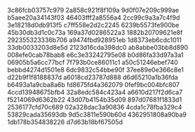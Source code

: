 3c86fcb03757c979
2a858c921f8f109a
9d0f07e209c999ae
b5aee20a34143f03
46403fff2a8556a4
2cc99c9a3a7c4f9d
3e18218d0db913f5
c7ff558e2d2c2245
6239b5573fe900be
45b30db3d1c0c73a
169a37d0286522a3
1882b20709621e8f
292355323336b706
a9474fbd928951eb
1d8373eb6cdc1011
33db0033203d8e5d
2123d16cda398dc0
ab8abbe03bb8d890
008efe0cab78bab8
e6c3e33242795e08
b0d86fa33d97a3a1
06905b5a6cc77bcf
7f793b0ce86011c1
a50c51246ebef740
bebbd4274d1501e8
6dc9832c54bbe90f
37ee89e0e366c8e1
d22b9f1f8188837d
a6018cd23787d888
d6d65210a1b36fda
b6493a1a9cba8a6b
fd8675fd4a362079
0fef9bc004bfc807
4ccd13948675bfb4
32a8edc584c423a4
a6610d217f2d6ca7
f5214069d6362b22
43d07b4154b35d09
897d07681f1833d1
2536177cfd70c689
02a328dac3a90836
4cda1c78fba329c4
53829cada35693db
9d5c3811e590b60d
4362951808a90ba9
1db178b354838226
d7d63b18bf67505d
